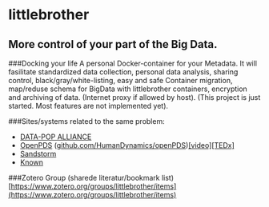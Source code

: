 littlebrother
=============
More control of your part of the Big Data. 
------------------------------------------
###Docking your life
A personal Docker-container for your Metadata. It will fasilitate standardized data collection, personal data analysis, sharing control, black/gray/white-listing, easy and safe Container migration, map/reduse schema for BigData with littlebrother containers, encryption and archiving of data. (Internet proxy if allowed by host).
(This project is just started. Most features are not implemented yet). 

###Sites/systems related to the same problem:
- [DATA-POP ALLIANCE](http://www.datapopalliance.org/)
- [OpenPDS](http://openpds.media.mit.edu/) \([github.com/HumanDynamics/openPDS](https://github.com/HumanDynamics/openPDS)\)[\[video\]](http://youtu.be/JOgwMzF9Zqo)[\[TEDx\]](http://youtu.be/QKQ1IXBkHfw)
- [Sandstorm](https://sandstorm.io/)
- [Known](http://withknown.com/)

###Zotero Group (sharede literatur/bookmark list)
[https://www.zotero.org/groups/littlebrother/items](https://www.zotero.org/groups/littlebrother/items)




